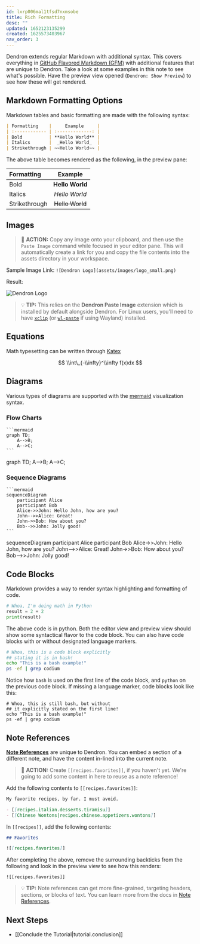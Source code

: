 ```yaml
---
id: lxrp006mal1tfsd7nxmsobe
title: Rich Formatting
desc: ""
updated: 1652123135299
created: 1625573403967
nav_order: 3
---
```


Dendron extends regular Markdown with additional syntax. This covers everything in [GitHub Flavored Markdown (GFM)](https://github.github.com/gfm/) with additional features that are unique to Dendron. Take a look at some examples in this note to see what's possible. Have the preview view opened (`Dendron: Show Preview`) to see how these will get rendered.

## Markdown Formatting Options

Markdown tables and basic formatting are made with the following syntax:

```markdown
| Formatting    |     Example     |
| :------------ | :-------------: |
| Bold          | **Hello World** |
| Italics       |  _Hello World_  |
| Strikethrough | ~~Hello World~~ |
```

The above table becomes rendered as the following, in the preview pane:

| Formatting    |     Example     |
| :------------ | :-------------: |
| Bold          | **Hello World** |
| Italics       |  _Hello World_  |
| Strikethrough | ~~Hello World~~ |

## Images

> 🌱 **ACTION:** Copy any image onto your clipboard, and then use the `Paste Image` command while focused in your editor pane. This will automatically create a link for you and copy the file contents into the assets directory in your workspace.

Sample Image Link: `![Dendron Logo](assets/images/logo_small.png)`

Result:

![Dendron Logo](https://org-dendron-public-assets.s3.amazonaws.com/images/tutorial-logo_small.png)

> 💡 **TIP:** This relies on the **Dendron Paste Image** extension which is installed by default alongside Dendron. For Linux users, you'll need to have [`xclip`](https://opensource.com/article/19/7/xclip) (or [`wl-paste`](https://github.com/bugaevc/wl-clipboard) if using Wayland) installed.

## Equations

Math typesetting can be written through [Katex](https://wiki.dendron.so/notes/b1919663-cc48-4054-b0cf-4b26fe444907.html)

$$
\\int\_{-\\infty}^\\infty f(x)dx
$$

## Diagrams

Various types of diagrams are supported with the [mermaid](https://mermaid-js.github.io/mermaid/#/) visualization syntax.

### Flow Charts

````
```mermaid
graph TD;
    A-->B;
    A-->C;
```
````

<div class="mermaid">
  graph TD;
    A-->B;
    A-->C;
</div>

### Sequence Diagrams

````
```mermaid
sequenceDiagram
    participant Alice
    participant Bob
    Alice->>John: Hello John, how are you?
    John-->>Alice: Great!
    John->>Bob: How about you?
    Bob-->>John: Jolly good!
```
````

<div class="mermaid">
  sequenceDiagram
    participant Alice
    participant Bob
    Alice->>John: Hello John, how are you?
    John-->>Alice: Great!
    John->>Bob: How about you?
    Bob-->>John: Jolly good!
</div>

## Code Blocks

Markdown provides a way to render syntax highlighting and formatting of code.

```python
# Whoa, I'm doing math in Python
result = 2 + 2
print(result)
```

The above code is in python. Both the editor view and preview view should show some syntactical flavor to the code block. You can also have code blocks with or without designated language markers.

```bash
# Whoa, this is a code block explicitly
## stating it is in bash!
echo "This is a bash example!"
ps -ef | grep codium
```

Notice how `bash` is used on the first line of the code block, and `python` on the previous code block. If missing a language marker, code blocks look like this:

```
# Whoa, this is still bash, but without
## it explicitly stated on the first line!
echo "This is a bash example!"
ps -ef | grep codium
```

## Note References

**[Note References](https://wiki.dendron.so/notes/f1af56bb-db27-47ae-8406-61a98de6c78c)** are unique to Dendron. You can embed a section of a different note, and have the content in-lined into the current note.

> 🌱 **ACTION:** Create `[[recipes.favorites]]`, if you haven't yet. We're going to add some content in here to reuse as a note reference!

Add the following contents to `[[recipes.favorites]]`:

```markdown
My favorite recipes, by far. I must avoid.

- [[recipes.italian.desserts.tiramisu]]
- [[Chinese Wontons|recipes.chinese.appetizers.wontons]]
```

In `[[recipes]]`, add the following contents:

```markdown
## Favorites

![[recipes.favorites]]
```

After completing the above, remove the surrounding backticks from the following and look in the preview view to see how this renders:

`![[recipes.favorites]]`

> 💡 **TIP:** Note references can get more fine-grained, targeting headers, sections, or blocks of text. You can learn more from the docs in [Note References](https://wiki.dendron.so/notes/f1af56bb-db27-47ae-8406-61a98de6c78c).

## Next Steps

- [[Conclude the Tutorial|tutorial.conclusion]]
